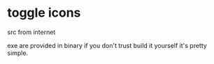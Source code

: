 # toggle icons

src from internet

exe are provided in binary if you don't trust build it yourself it's pretty simple.